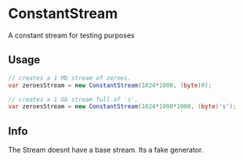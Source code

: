 # ConstantStream
A constant stream for testing purposes

## Usage
```c#
// creates a 1 Mb stream of zeroes.
var zeroesStream = new ConstantStream(1024*1000, (byte)0);

// creates a 1 Gb stream full of 's'.
var zeroesStream = new ConstantStream(1024*1000*1000, (byte)'s');

```

## Info
The Stream doesnt have a base stream. Its a fake generator.